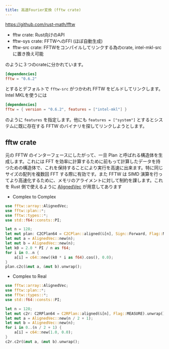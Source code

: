 ```yaml
---
title: 高速Fourier変換 (fftw crate)
---
```


https://github.com/rust-math/fftw

- fftw crate: Rust向けのAPI
- fftw-sys crate: FFTWへのFFI (ほぼ自動生成)
- fftw-src crate: FFTWをコンパイルしてリンクする為のcrate, intel-mkl-src に置き換え可能

のように３つのcrateに分かれています。

```toml
[dependencies]
fftw = "0.6.2"
```

とするとデフォルトで `fftw-src` がつかわれ FFTW をビルドしてリンクします。Intel MKLを使うには

```toml
[dependencies]
fftw = { version = "0.6.2", features = ["intel-mkl"] }
```

のように `features` を指定します。他にも `features = ["system"]` とするとシステムに既に存在する FFTW のバイナリを探してリンクしようとします。

fftw crate
-----------

元の FFTW のインターフェースにしたがって、一旦 Plan と呼ばれる構造体を生成します。これには FFT を効率に計算するために前もって計算したデータを持つための構造体で、これを保持することにより実行を高速に出来ます。特に同じサイズの配列を複数回 FFT する際に有効です。また FFTW は SIMD 演算を行ってより高速化するために、メモリのアライメントに対して制約を課します。これを Rust 側で使えるように [AlignedVec](https://docs.rs/fftw/0.6.2/fftw/array/struct.AlignedVec.html) が用意してあります

- Complex to Complex

```rust
use fftw::array::AlignedVec;
use fftw::plan::*;
use fftw::types::*;
use std::f64::consts::PI;

let n = 128;
let mut plan: C2CPlan64 = C2CPlan::aligned(&[n], Sign::Forward, Flag::MEASURE).unwrap();
let mut a = AlignedVec::new(n);
let mut b = AlignedVec::new(n);
let k0 = 2.0 * PI / n as f64;
for i in 0..n {
    a[i] = c64::new((k0 * i as f64).cos(), 0.0);
}
plan.c2c(&mut a, &mut b).unwrap();
```

- Complex to Real

```rust
use fftw::array::AlignedVec;
use fftw::plan::*;
use fftw::types::*;
use std::f64::consts::PI;

let n = 128;
let mut c2r: C2RPlan64 = C2RPlan::aligned(&[n], Flag::MEASURE).unwrap();
let mut a = AlignedVec::new(n / 2 + 1);
let mut b = AlignedVec::new(n);
for i in 0..(n / 2 + 1) {
    a[i] = c64::new(1.0, 0.0);
}
c2r.c2r(&mut a, &mut b).unwrap();
```
